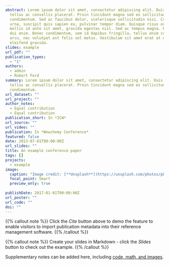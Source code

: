 ```yaml
---
abstract: Lorem ipsum dolor sit amet, consectetur adipiscing elit. Duis posuere
  tellus ac convallis placerat. Proin tincidunt magna sed ex sollicitudin
  condimentum. Sed ac faucibus dolor, scelerisque sollicitudin nisi. Cras purus
  urna, suscipit quis sapien eu, pulvinar tempor diam. Quisque risus orci,
  mollis id ante sit amet, gravida egestas nisl. Sed ac tempus magna. Proin in
  dui enim. Donec condimentum, sem id dapibus fringilla, tellus enim condimentum
  arcu, nec volutpat est felis vel metus. Vestibulum sit amet erat at nulla
  eleifend gravida.
slides: example
url_pdf: ""
publication_types:
  - "1"
authors:
  - admin
  - Robert Ford
summary: Lorem ipsum dolor sit amet, consectetur adipiscing elit. Duis posuere
  tellus ac convallis placerat. Proin tincidunt magna sed ex sollicitudin
  condimentum.
url_dataset: ""
url_project: ""
author_notes:
  - Equal contribution
  - Equal contribution
publication_short: In *ICW*
url_source: ""
url_video: ""
publication: In *Wowchemy Conference*
featured: false
date: 2013-07-01T00:00:00Z
url_slides: ""
title: An example conference paper
tags: []
projects:
  - example
image:
  caption: "Image credit: [**Unsplash**](https://unsplash.com/photos/pLCdAaMFLTE)"
  focal_point: Smart
  preview_only: true
 
publishDate: 2017-01-01T00:00:00Z
url_poster: ""
url_code: ""
doi: ""
---
```


{{% callout note %}}
Click the *Cite* button above to demo the feature to enable visitors to import publication metadata into their reference management software.
{{% /callout %}}

{{% callout note %}}
Create your slides in Markdown - click the *Slides* button to check out the example.
{{% /callout %}}

Supplementary notes can be added here, including [code, math, and images](https://wowchemy.com/docs/writing-markdown-latex/).
